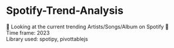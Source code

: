 # Spotify-Trend-Analysis
🎵 Looking at the current trending Artists/Songs/Album on Spotify 🎵\
   Time frame: 2023\
   Library used: spotipy, pivottablejs
